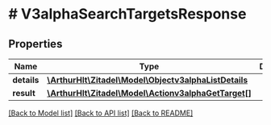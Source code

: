 # # V3alphaSearchTargetsResponse

## Properties

Name | Type | Description | Notes
------------ | ------------- | ------------- | -------------
**details** | [**\ArthurHlt\Zitadel\Model\Objectv3alphaListDetails**](Objectv3alphaListDetails.md) |  | [optional]
**result** | [**\ArthurHlt\Zitadel\Model\Actionv3alphaGetTarget[]**](Actionv3alphaGetTarget.md) |  | [optional]

[[Back to Model list]](../../README.md#models) [[Back to API list]](../../README.md#endpoints) [[Back to README]](../../README.md)
